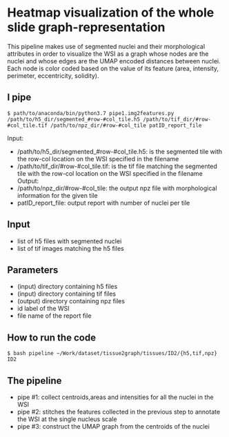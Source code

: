 # Heatmap visualization of the whole slide graph-representation 

This pipeline makes use of segmented nuclei and their morphological attributes in order to visualize the WSI as a graph whose nodes are the nuclei and whose edges are the UMAP encoded distances between nuclei. Each node is color coded based on the value of its feature (area, intensity, perimeter, eccentricity, solidity).

## I pipe
```
$ path/to/anaconda/bin/python3.7 pipe1.img2features.py /path/to/h5_dir/segmented_#row-#col_tile.h5 /path/to/tif_dir/#row-#col_tile.tif /path/to/npz_dir/#row-#col_tile patID_report_file
```
Input: 
* /path/to/h5_dir/segmented_#row-#col_tile.h5: is the segmented tile with the row-col location on the WSI specified in the filename
* /path/to/tif_dir/#row-#col_tile.tif: is the tif file matching the segmented tile with the row-col location on the WSI specified in the filename
Output: 
* /path/to/npz_dir/#row-#col_tile: the output npz file with morphological information for the given tile
* patID_report_file: output report with number of nuclei per tile


## Input

* list of h5 files with segmented nuclei
* list of tif images matching the h5 files

## Parameters

* (input) directory containing h5 files
* (input) directory containing tif files
* (output) directory containing npz files
* id label of the WSI
* file name of the report file

## How to run the code
```
$ bash pipeline ~/Work/dataset/tissue2graph/tissues/ID2/{h5,tif,npz} ID2
```

## The pipeline
* pipe \#1: collect centroids,areas and intensities for all the nuclei in the WSI
* pipe \#2: stitches the features collected in the previous step to annotate the WSI at the single nucleus scale
* pipe \#3: construct the UMAP graph from the centroids of the nuclei


